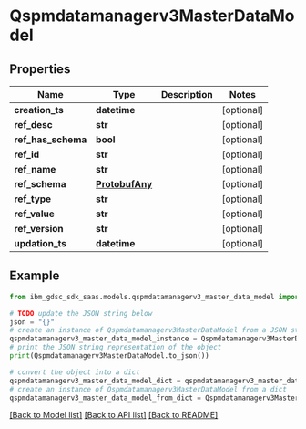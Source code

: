 # Qspmdatamanagerv3MasterDataModel


## Properties

Name | Type | Description | Notes
------------ | ------------- | ------------- | -------------
**creation_ts** | **datetime** |  | [optional] 
**ref_desc** | **str** |  | [optional] 
**ref_has_schema** | **bool** |  | [optional] 
**ref_id** | **str** |  | [optional] 
**ref_name** | **str** |  | [optional] 
**ref_schema** | [**ProtobufAny**](ProtobufAny.md) |  | [optional] 
**ref_type** | **str** |  | [optional] 
**ref_value** | **str** |  | [optional] 
**ref_version** | **str** |  | [optional] 
**updation_ts** | **datetime** |  | [optional] 

## Example

```python
from ibm_gdsc_sdk_saas.models.qspmdatamanagerv3_master_data_model import Qspmdatamanagerv3MasterDataModel

# TODO update the JSON string below
json = "{}"
# create an instance of Qspmdatamanagerv3MasterDataModel from a JSON string
qspmdatamanagerv3_master_data_model_instance = Qspmdatamanagerv3MasterDataModel.from_json(json)
# print the JSON string representation of the object
print(Qspmdatamanagerv3MasterDataModel.to_json())

# convert the object into a dict
qspmdatamanagerv3_master_data_model_dict = qspmdatamanagerv3_master_data_model_instance.to_dict()
# create an instance of Qspmdatamanagerv3MasterDataModel from a dict
qspmdatamanagerv3_master_data_model_from_dict = Qspmdatamanagerv3MasterDataModel.from_dict(qspmdatamanagerv3_master_data_model_dict)
```
[[Back to Model list]](../README.md#documentation-for-models) [[Back to API list]](../README.md#documentation-for-api-endpoints) [[Back to README]](../README.md)


